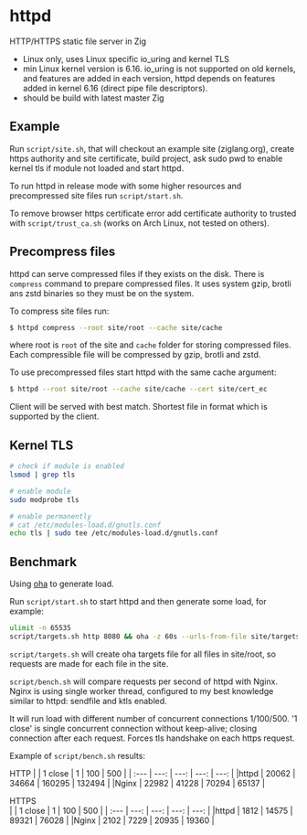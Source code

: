 # httpd 

HTTP/HTTPS static file server in Zig 

- Linux only, uses Linux specific io_uring and kernel TLS
- min Linux kernel version is 6.16. io_uring is not supported on old kernels, and features are added in each version, httpd depends on features added in kernel 6.16 (direct pipe file descriptors).
- should be build with latest master Zig

## Example

Run `script/site.sh`, that will checkout an example site (ziglang.org), create https authority and site certificate, build project, ask sudo pwd to enable kernel tls if module not loaded and start httpd. 

To run httpd in release mode with some higher resources and precompressed site files run `script/start.sh`.

To remove browser https certificate error add certificate authority to trusted with `script/trust_ca.sh` (works on Arch Linux, not tested on others).

## Precompress files

httpd can serve compressed files if they exists on the disk. There is `compress`
command to prepare compressed files. It uses system gzip, brotli ans zstd
binaries so they must be on the system.

To compress site files run: 
```sh
$ httpd compress --root site/root --cache site/cache
```
where root is `root` of the site and `cache` folder for storing compressed files. Each compressible file will be compressed by gzip, brotli and zstd.

To use precompressed files start httpd with the same cache argument:
```sh
$ httpd --root site/root --cache site/cache --cert site/cert_ec
```
Client will be served with best match. Shortest file in format which is supported by the client. 

## Kernel TLS

```sh
# check if module is enabled
lsmod | grep tls

# enable module
sudo modprobe tls

# enable permanently
# cat /etc/modules-load.d/gnutls.conf
echo tls | sudo tee /etc/modules-load.d/gnutls.conf
```


## Benchmark

Using [oha](https://github.com/hatoo/oha) to generate load.


Run `script/start.sh` to start httpd and then generate some load, for example:
```sh
ulimit -n 65535
script/targets.sh http 8080 && oha -z 60s --urls-from-file site/targets-oha -c 10000 -w --cacert site/ca/cert.pem
```
`script/targets.sh` will create oha targets file for all files in site/root, so requests are made for each file in the site. 


`script/bench.sh` will compare requests per second of httpd with Nginx. Nginx is
using single worker thread, configured to my best knowledge similar to httpd:
sendfile and ktls enabled.

It will run load with different number of concurrent connections 1/100/500. '1 close'
is  single concurrent  connection without  keep-alive; closing  connection after
each request. Forces tls handshake on each https request.

Example of `script/bench.sh` results:

HTTP
|      | 1 close   | 1         | 100       | 500       |
| :--- | ---:      | ---:      | ---:      | ---:      |
|httpd | 20062     | 34664     | 160295    |   132494  |
|Nginx | 22982     | 41228     |  70294    |    65137  |
                                           
HTTPS                                      
|      | 1 close   | 1         | 100       | 500       |
| :--- | ---:      | ---:      | ---:      | ---:      |
|httpd |   1812    | 14575     |  89321    |    76028  |
|Nginx |   2102    |  7229     |  20935    |    19360  |


  
  
  
   
                
<!--

- sets and checks Etag, returns 304 if they match
- sets Last-Modified for browser caching

USR1, section o monitoring
open files, mozda imati section o configuration

https://atlarge-research.com/pdfs/2024-bingimarsson-msc_thesis.pdf  
https://blog.cloudflare.com/missing-manuals-io_uring-worker-pool/  

cd site/root && find . -type f -exec ls -lSh {} + && cd -
-->
